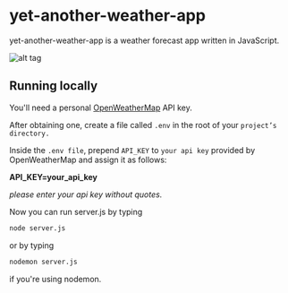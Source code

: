 # yet-another-weather-app

yet-another-weather-app is a weather forecast app written in JavaScript.

![alt tag](https://i.imgur.com/1EQIeRo.png "this is just a screenshot")

## Running locally

You'll need a personal [OpenWeatherMap](https://openweathermap.org/api) API key.

After obtaining one, create a file called `.env` in the root of your `project’s directory.`

Inside the `.env file`, prepend `API_KEY` to `your api key` provided by OpenWeatherMap and assign it as follows:

__API_KEY=your_api_key__

*please enter your api key without quotes.*

Now you can run server.js by typing

```sh
node server.js
```

or by typing
```sh
nodemon server.js
```
if you're using nodemon.